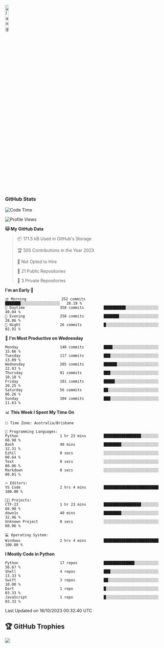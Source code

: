 <p align="left"><img width=15%" src="https://github.com/alansmathew/alansmathew/raw/master/lang.gif" alt="lang image here" /></p>

# <h3 align="left">GitHub Stats</h3>

<!--START_SECTION:waka-->
![Code Time](http://img.shields.io/badge/Code%20Time-315%20hrs%2026%20mins-blue)

![Profile Views](http://img.shields.io/badge/Profile%20Views-0-blue)

**🐱 My GitHub Data** 

> 📦 171.5 kB Used in GitHub's Storage 
 > 
> 🏆 505 Contributions in the Year 2023
 > 
> 🚫 Not Opted to Hire
 > 
> 📜 21 Public Repositories 
 > 
> 🔑 3 Private Repositories 
 > 
**I'm an Early 🐤** 

```text
🌞 Morning                252 commits         ███████░░░░░░░░░░░░░░░░░░   28.19 % 
🌆 Daytime                358 commits         ██████████░░░░░░░░░░░░░░░   40.04 % 
🌃 Evening                258 commits         ███████░░░░░░░░░░░░░░░░░░   28.86 % 
🌙 Night                  26 commits          █░░░░░░░░░░░░░░░░░░░░░░░░   02.91 % 
```
📅 **I'm Most Productive on Wednesday** 

```text
Monday                   140 commits         ████░░░░░░░░░░░░░░░░░░░░░   15.66 % 
Tuesday                  117 commits         ███░░░░░░░░░░░░░░░░░░░░░░   13.09 % 
Wednesday                205 commits         ██████░░░░░░░░░░░░░░░░░░░   22.93 % 
Thursday                 91 commits          ███░░░░░░░░░░░░░░░░░░░░░░   10.18 % 
Friday                   181 commits         █████░░░░░░░░░░░░░░░░░░░░   20.25 % 
Saturday                 56 commits          ██░░░░░░░░░░░░░░░░░░░░░░░   06.26 % 
Sunday                   104 commits         ███░░░░░░░░░░░░░░░░░░░░░░   11.63 % 
```


📊 **This Week I Spent My Time On** 

```text
🕑︎ Time Zone: Australia/Brisbane

💬 Programming Languages: 
Python                   1 hr 23 mins        █████████████████░░░░░░░░   66.98 % 
Bash                     40 mins             ████████░░░░░░░░░░░░░░░░░   32.31 % 
Ezhil                    0 secs              ░░░░░░░░░░░░░░░░░░░░░░░░░   00.64 % 
Text                     0 secs              ░░░░░░░░░░░░░░░░░░░░░░░░░   00.06 % 
Markdown                 0 secs              ░░░░░░░░░░░░░░░░░░░░░░░░░   00.01 % 

🔥 Editors: 
VS Code                  2 hrs 4 mins        █████████████████████████   100.00 % 

🐱‍💻 Projects: 
CTF-23                   1 hr 23 mins        █████████████████░░░░░░░░   66.98 % 
down1x                   40 mins             ████████░░░░░░░░░░░░░░░░░   32.96 % 
Unknown Project          0 secs              ░░░░░░░░░░░░░░░░░░░░░░░░░   00.06 % 

💻 Operating System: 
Windows                  2 hrs 4 mins        █████████████████████████   100.00 % 
```

**I Mostly Code in Python** 

```text
Python                   17 repos            ██████████████░░░░░░░░░░░   56.67 % 
Shell                    4 repos             ███░░░░░░░░░░░░░░░░░░░░░░   13.33 % 
Swift                    3 repos             ██░░░░░░░░░░░░░░░░░░░░░░░   10.00 % 
Dart                     1 repo              █░░░░░░░░░░░░░░░░░░░░░░░░   03.33 % 
JavaScript               1 repo              █░░░░░░░░░░░░░░░░░░░░░░░░   03.33 % 
```




 Last Updated on 16/10/2023 00:32:40 UTC
<!--END_SECTION:waka-->

## 🏆 GitHub Trophies

![](https://github-profile-trophy.vercel.app/?username=samh06&theme=discord&no-frame=true&no-bg=false&margin-w=4)
